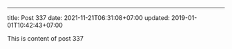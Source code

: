 ---
title: Post 337
date: 2021-11-21T06:31:08+07:00
updated: 2019-01-01T10:42:43+07:00

This is content of post 337
